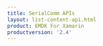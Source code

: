 ```yaml
---
title: SerialComm APIs
layout: list-content-api.html
product: EMDK For Xamarin
productversion: '2.4'
---
```

















